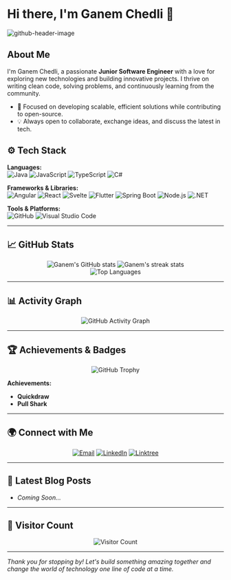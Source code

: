 # Hi there, I'm Ganem Chedli 👋

![github-header-image](https://github.com/user-attachments/assets/26bcb18e-4f0d-4d00-871b-0855dd9466ab)

## About Me

I'm Ganem Chedli, a passionate **Junior Software Engineer** with a love for exploring new technologies and building innovative projects. I thrive on writing clean code, solving problems, and continuously learning from the community.

- 🎯 Focused on developing scalable, efficient solutions while contributing to open-source.
- 💡 Always open to collaborate, exchange ideas, and discuss the latest in tech.

## ⚙️ Tech Stack

**Languages:**  
![Java](https://img.shields.io/badge/Java-%23ED8B00.svg?style=for-the-badge&logo=java&logoColor=white)
![JavaScript](https://img.shields.io/badge/JavaScript-%23F7DF1E.svg?style=for-the-badge&logo=javascript&logoColor=black)
![TypeScript](https://img.shields.io/badge/TypeScript-%23007ACC.svg?style=for-the-badge&logo=typescript&logoColor=white)
![C#](https://img.shields.io/badge/C%23-%23239120.svg?style=for-the-badge&logo=csharp&logoColor=white)

**Frameworks & Libraries:**  
![Angular](https://img.shields.io/badge/Angular-%23DD0031.svg?style=for-the-badge&logo=angular&logoColor=white)
![React](https://img.shields.io/badge/React-20232A?style=for-the-badge&logo=react&logoColor=61DAFB)
![Svelte](https://img.shields.io/badge/Svelte-FF3E00?style=for-the-badge&logo=svelte&logoColor=white)
![Flutter](https://img.shields.io/badge/Flutter-02569B?style=for-the-badge&logo=flutter&logoColor=white)
![Spring Boot](https://img.shields.io/badge/Spring_Boot-6DB33F?style=for-the-badge&logo=spring-boot&logoColor=white)
![Node.js](https://img.shields.io/badge/Node.js-339933?style=for-the-badge&logo=nodedotjs&logoColor=white)
![.NET](https://img.shields.io/badge/.NET-512BD4?style=for-the-badge&logo=.net&logoColor=white)

**Tools & Platforms:**  
![GitHub](https://img.shields.io/badge/GitHub-181717?style=for-the-badge&logo=github&logoColor=white)
![Visual Studio Code](https://img.shields.io/badge/VS_Code-007ACC?style=for-the-badge&logo=visual-studio-code&logoColor=white)

---

## 📈 GitHub Stats

<div align="center">
  <img src="https://github-readme-stats.vercel.app/api?username=ganemchedli&show_icons=true&theme=radical&count_private=true" alt="Ganem's GitHub stats" />
  <img src="https://github-readme-streak-stats.herokuapp.com/?user=ganemchedli&theme=radical" alt="Ganem's streak stats" />
</div>

<div align="center">
  <img src="https://github-readme-stats.vercel.app/api/top-langs/?username=ganemchedli&layout=compact&theme=radical" alt="Top Languages" />
</div>

---

## 📊 Activity Graph

<div align="center">
  <img src="https://activity-graph.herokuapp.com/graph?username=ganemchedli&theme=react-dark&area=true" alt="GitHub Activity Graph" />
</div>

---

## 🏆 Achievements & Badges

<div align="center">
  <img src="https://github-profile-trophy.vercel.app/?username=ganemchedli&theme=radical" alt="GitHub Trophy" />
</div>

**Achievements:**
- **Quickdraw**
- **Pull Shark**

---

## 🌍 Connect with Me

<div align="center">
  <a href="mailto:ganemchedli@gmail.com"><img src="https://img.shields.io/badge/Email-ganemchedli@gmail.com-c14438?style=for-the-badge&logo=Gmail&logoColor=white" alt="Email" /></a>
  <a href="https://www.linkedin.com/in/ganem-chedli-8171b3186/"><img src="https://img.shields.io/badge/LinkedIn-Connect-blue?style=for-the-badge&logo=linkedin" alt="LinkedIn" /></a>
  <a href="https://linktr.ee/ganemchedli"><img src="https://img.shields.io/badge/Linktree-Follow-1DA1F2?style=for-the-badge&logo=linktree" alt="Linktree" /></a>
</div>

---

## 📝 Latest Blog Posts

<!-- BLOG-POST-LIST:START -->
- *Coming Soon...*
<!-- BLOG-POST-LIST:END -->

---

## 👀 Visitor Count

<div align="center">
  <img src="https://profile-counter.glitch.me/ganemchedli/count.svg" alt="Visitor Count" />
</div>

---

*Thank you for stopping by! Let's build something amazing together and change the world of technology one line of code at a time.*
